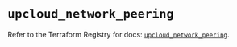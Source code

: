 # `upcloud_network_peering`

Refer to the Terraform Registry for docs: [`upcloud_network_peering`](https://registry.terraform.io/providers/upcloudltd/upcloud/5.7.0/docs/resources/network_peering).
